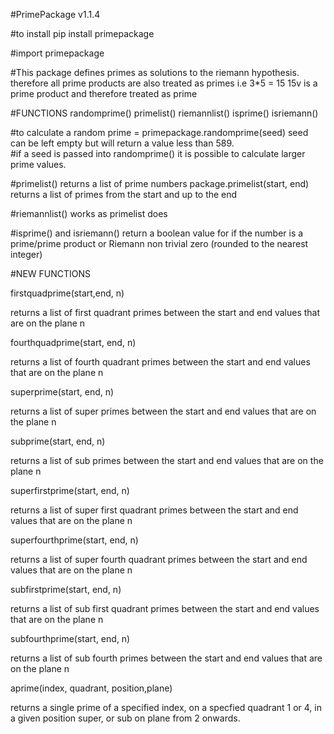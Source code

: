 #PrimePackage v1.1.4

#to install pip install primepackage 

#import primepackage

#This package defines primes as solutions to the riemann hypothesis. therefore all prime products are also treated as primes i.e 3*5 = 15 15v is a prime product and therefore treated as prime

#FUNCTIONS
randomprime()
primelist()
riemannlist()
isprime()
isriemann()

#to calculate a random prime = primepackage.randomprime(seed) seed can be left empty but will return a value less than 589.  
#if a seed is passed into randomprime() it is possible to calculate larger prime values. 

#primelist() returns a list of prime numbers package.primelist(start, end) returns a list of primes from the start and up to the end 

#riemannlist() works as primelist does

#isprime() and isriemann() return a boolean value for if the number is a prime/prime product or Riemann non trivial zero (rounded to the nearest integer)

#NEW FUNCTIONS


firstquadprime(start,end, n)

returns a list of first quadrant primes between the start and end values that are on the plane n

fourthquadprime(start, end, n)

returns a list of fourth quadrant primes between the start and end values that are on the plane n

superprime(start, end, n)

returns a list of super primes between the start and end values that are on the plane n

subprime(start, end, n)

returns a list of sub primes between the start and end values that are on the plane n

superfirstprime(start, end, n)

returns a list of super first quadrant primes between the start and end values that are on the plane n

superfourthprime(start, end, n)

returns a list of super fourth quadrant primes between the start and end values that are on the plane n

subfirstprime(start, end, n)

returns a list of sub first quadrant primes between the start and end values that are on the plane n

subfourthprime(start, end, n)

returns a list of sub fourth primes between the start and end values that are on the plane n

aprime(index, quadrant, position,plane)

returns a single prime of a specified index, on a specfied quadrant 1 or 4, in a given position super, or sub on plane from 2 onwards. 





